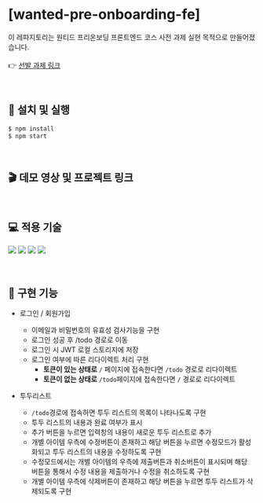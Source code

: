 # [wanted-pre-onboarding-fe]

이 레파지토리는 원티드 프리온보딩 프론트엔드 코스 사전 과제 실현 목적으로 만들어졌습니다. <br/><br/>
👉 <a href="https://github.com/walking-sunset/selection-task" target="_blank">선발 과제 링크</a>

<br/>

## 🚀 설치 및 실행
```zsh
$ npm install
$ npm start
```

<br/>

## 🎬 데모 영상 및 프로젝트 링크

<br/>

## 💻 적용 기술

<img src="https://img.shields.io/badge/HTML5-E34F26?style=flat&logo=HTML5&logoColor=white"/> <img src="https://img.shields.io/badge/Scss-CC6699?style=flat&logo=Sass&logoColor=white"/> <img src="https://img.shields.io/badge/JavaScript-F7DF1E?style=flat&logo=JavaScript&logoColor=white"/> <img src="https://img.shields.io/badge/React-61DAFB?style=flat&logo=React&logoColor=white"/>

<br/>

## 📝 구현 기능
  - 로그인 / 회원가입
    - 이메일과 비밀번호의 유효성 검사기능을 구현
    - 로그인 성공 후 /todo 경로로 이동
    - 로그인 시 JWT 로컬 스토리지에 저장
    - 로그인 여부에 따른 리다이렉트 처리 구현
      - <b>토큰이 있는 상태로</b> ``/`` 페이지에 접속한다면 ``/todo`` 경로로 리다이렉트
      - <b>토큰이 없는 상태로</b> ``/todo``페이지에 접속한다면 ``/`` 경로로 리다이렉트
 
  - 투두리스트
    -  ``/todo``경로에 접속하면 투두 리스트의 목록이 나타나도록 구현
    - 투두 리스트의 내용과 완료 여부가 표시
    - 추가 버튼을 누르면 입력창의 내용이 새로운 투두 리스트로 추가
    - 개별 아이템 우측에 수정버튼이 존재하고 해당 버튼을 누르면 수정모드가 활성화되고 투두 리스트의 내용을 수정하도록 구현
    - 수정모드에서는 개별 아이템의 우측에 제출버튼과 취소버튼이 표시되며 해당 버튼을 통해서 수정 내용을 제출하거나 수정을 취소하도록 구현
    - 개별 아이템 우측에 삭제버튼이 존재하고 해당 버튼을 누르면 투두 리스트가 삭제되도록 구현
